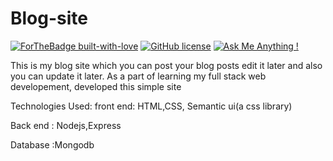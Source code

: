 # Blog-site
[![ForTheBadge built-with-love](http://ForTheBadge.com/images/badges/built-with-love.svg)](https://GitHub.com/Naereen/)
[![GitHub license](https://img.shields.io/github/license/Naereen/StrapDown.js.svg)](https://github.com/Naereen/StrapDown.js/blob/master/LICENSE)
[![Ask Me Anything !](https://img.shields.io/badge/Ask%20me-anything-1abc9c.svg)](https://GitHub.com/Naereen/ama)

This is my blog site which you can post your blog posts edit  it later and also you can update it later.
As a part of learning my full stack web developement, developed this simple site 

Technologies Used:
front end: HTML,CSS, Semantic ui(a css library)

Back end : Nodejs,Express

Database :Mongodb

